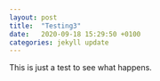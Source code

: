 ```yaml
---
layout: post
title:  "Testing3"
date:   2020-09-18 15:29:50 +0100
categories: jekyll update
---
```

This is just a test to see what happens.
